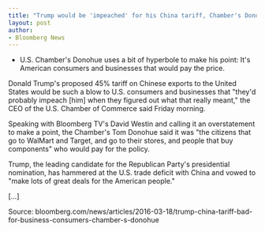 ```yaml
---
title: "Trump would be 'impeached' for his China tariff, Chamber's Donohue says"
layout: post
author:
- Bloomberg News
---
```


- U.S. Chamber's Donohue uses a bit of hyperbole to make his point: It's American consumers and businesses that would pay the price.

Donald Trump's proposed 45% tariff on Chinese exports to the United States would be such a blow to U.S. consumers and businesses that "they'd probably impeach [him] when they figured out what that really meant," the CEO of the U.S. Chamber of Commerce said Friday morning.

Speaking with Bloomberg TV's David Westin and calling it an overstatement to make a point, the Chamber's Tom Donohue said it was "the citizens that go to WalMart and Target, and go to their stores, and people that buy components" who would pay for the policy.

Trump, the leading candidate for the Republican Party's presidential nomination, has hammered at the U.S. trade deficit with China and vowed to "make lots of great deals for the American people."

[…]

Source: bloomberg.com/news/articles/2016-03-18/trump-china-tariff-bad-for-business-consumers-chamber-s-donohue
